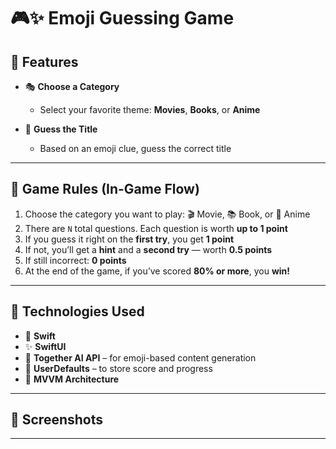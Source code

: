# 🎮✨ Emoji Guessing Game

## 🌟 Features

- 🎭 **Choose a Category**
  - Select your favorite theme: **Movies**, **Books**, or **Anime**

- 🧠 **Guess the Title**
  - Based on an emoji clue, guess the correct title

---

## 🎯 Game Rules (In-Game Flow)

1. Choose the category you want to play: 🎬 Movie, 📚 Book, or 🎌 Anime  
2. There are `N` total questions. Each question is worth **up to 1 point**  
3. If you guess it right on the **first try**, you get **1 point**  
4. If not, you’ll get a **hint** and a **second try** — worth **0.5 points**  
5. If still incorrect: **0 points**  
6. At the end of the game, if you’ve scored **80% or more**, you **win!**

---

## 🧪 Technologies Used

- 🧾 **Swift**
- ✨ **SwiftUI**
- 🤖 **Together AI API** – for emoji-based content generation
- 💾 **UserDefaults** – to store score and progress
- 🎯 **MVVM Architecture**

---

## 📸 Screenshots


---




